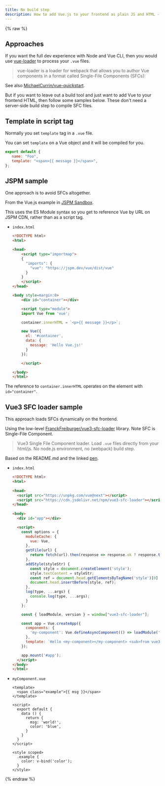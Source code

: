 ```yaml
---
title: No build step
description: How to add Vue.js to your frontend as plain JS and HTML - without a build step or using Node, Webpack or Vue CLI
---
```


{% raw %}

## Approaches

If you want the full dev experience with Node and Vue CLI, then you would use [vue-loader](https://vue-loader.vuejs.org/) to process your `.vue` files. 

> vue-loader is a loader for webpack that allows you to author Vue components in a format called Single-File Components (SFCs):

See also [MichaelCurrin/vue-quickstart](https://github.com/MichaelCurrin/vue-quickstart).

But if you want to leave out a build tool and just want to add Vue to your frontend HTML, then follow some samples below. These don't need a server-side build step to compile SFC files.


## Template in script tag

Normally you set `template` tag in a `.vue` file.

You can set `template` on a Vue object and it will be compiled for you.

```javascript
export default {
   name: "Foo",
   template: "<span>{{ message }}</span>",
};
```


## JSPM sample

One approach is to avoid SFCs altogether.

From the Vue.js example in [JSPM Sandbox](https://jspm.org/sandbox).

This uses the ES Module syntax so you get to reference Vue by URL on JSPM CDN, rather than as a script tag.

- `index.html`
    ```html
    <!DOCTYPE html>
    <html>
    
    <head>
        <script type="importmap">
        {
          "imports": {
            "vue": "https://jspm.dev/vue/dist/vue"
          }
        }
        </script>
    </head>

    <body style=margin:0>
        <div id="container"></div>

        <script type="module">
        import Vue from 'vue';

        container.innerHTML = `<p>{{ message }}</p>`;

        new Vue({
          el: '#container',
          data: {
            message: 'Hello Vue.js!'
          }
        });

        </script>

    </body>
    </html>
    ```

The reference to `container.innerHTML` operates on the element with `id="container"`.


## Vue3 SFC loader sample

This approach loads SFCs dynamically on the frontend.

Using the low-level [FranckFreiburger/vue3-sfc-loader](https://github.com/FranckFreiburger/vue3-sfc-loader) library. Note SFC is Single-File Component.

>  Vue3 Single File Component loader. Load `.vue` files directly from your html/js. No node.js environment, no (webpack) build step. 

Based on the README.md and the linked [pen](https://codepen.io/franckfreiburger/project/editor/AqPyBr).

- `index.html`
    ```html
    <!DOCTYPE html>
    <html>
        
    <head>
      <script src="https://unpkg.com/vue@next"></script>
      <script src="https://cdn.jsdelivr.net/npm/vue3-sfc-loader"></script>
    </head>
        
    <body>
      <div id="app"></div>

      <script>
        const options = {
          moduleCache: {
            vue: Vue,
          },
          getFile(url) {
            return fetch(url).then(response => response.ok ? response.text() : Promise.reject(response));
          },
          addStyle(styleStr) {
            const style = document.createElement('style');
            style.textContent = styleStr;
            const ref = document.head.getElementsByTagName('style')[0] || null;
            document.head.insertBefore(style, ref);
          },
          log(type, ...args) {
            console.log(type, ...args);
          }
        };

        const { loadModule, version } = window["vue3-sfc-loader"];

        const app = Vue.createApp({
          components: {
            'my-component': Vue.defineAsyncComponent(() => loadModule('./myComponent.vue', options)),
          },
          template: `Hello <my-component></my-component> <sub>from vue3-sfc-loader v${ version }</sub>`
        });

        app.mount('#app');
      </script>
    </body>
    </html>
    ```
- `myComponent.vue`
    ```vue
    <template>
      <span class="example">{{ msg }}</span>
    </template>
    
    <script>
      export default {
        data () {
          return {
            msg: 'world!',
            color: 'blue',
          }
        }
      }
    </script>

    <style scoped>
      .example {
        color: v-bind('color');
      }
    </style>
    ```

{% endraw %}
